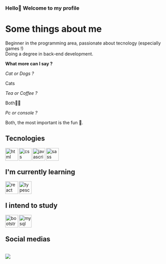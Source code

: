 ### Hello👋 Welcome to my profile <br>
<h1>Some things about me</h1>
<p>Beginner in the programming area, passionate about tecnology (especially games !)<br> Doing a degree in back-end development.</p>

<p><b>What more can I say ?</b> </p> 
<p><i> Cat or Dogs ?</i><p>
<p>Cats</p>
<p><i>Tea or Coffee ?</i><p>
<p>Both👍🏻</p>
<p><i>Pc or console ?</i><p>
<p>Both, the most important is the fun 👀.</p>


<h2>Tecnologies </h2>
<div style="display: inline_block">
<img align="left" height="40" width="40" alt="html" src="https://cdn.jsdelivr.net/gh/devicons/devicon/icons/html5/html5-plain-wordmark.svg" />
<img align="left" height="40" width="40" alt="css" src="https://cdn.jsdelivr.net/gh/devicons/devicon/icons/css3/css3-original.svg" />
 <img align="left" height="40" width="40" alt="javascript" src="https://cdn.jsdelivr.net/gh/devicons/devicon/icons/javascript/javascript-original.svg" />
 <img align="left"  height="40" width="40"  alt="sass" src="https://cdn.jsdelivr.net/gh/devicons/devicon/icons/sass/sass-original.svg" />
</div> <br><br>

<h2>I'm currently learning </h2>
<img align="left"  height="40" width="40" alt="react" src="https://cdn.jsdelivr.net/gh/devicons/devicon/icons/react/react-original-wordmark.svg" />
<img align="left"  height="40" width="40" alt="typescript" src="https://cdn.jsdelivr.net/gh/devicons/devicon/icons/typescript/typescript-original.svg" />
 <br><br>

<h2>I intend to study </h2>
<div style="display: inline_block">
<img align="left" height="40" width="40" alt="bootstrap" src="https://cdn.jsdelivr.net/gh/devicons/devicon/icons/bootstrap/bootstrap-original-wordmark.svg" />
<img align="left"  height="40" width="40" alt="mysql" src="https://cdn.jsdelivr.net/gh/devicons/devicon/icons/mysql/mysql-original-wordmark.svg" />

</div> <br> <br>
<h2>Social medias</h2> <br>
 <a href="https://www.linkedin.com/in/viniciusmassari/" target="_blank"><img src="https://img.shields.io/badge/-LinkedIn-%230077B5?style=for-the-badge&logo=linkedin&logoColor=white" target="_blank"></a> 






